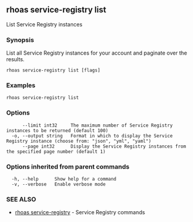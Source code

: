 ## rhoas service-registry list

List Service Registry instances

### Synopsis

List all Service Registry instances for your account and paginate over the results.


```
rhoas service-registry list [flags]
```

### Examples

```
rhoas service-registry list

```

### Options

```
      --limit int32     The maximum number of Service Registry instances to be returned (default 100)
  -o, --output string   Format in which to display the Service Registry instance (choose from: "json", "yml", "yaml")
      --page int32      Display the Service Registry instances from the specified page number (default 1)
```

### Options inherited from parent commands

```
  -h, --help      Show help for a command
  -v, --verbose   Enable verbose mode
```

### SEE ALSO

* [rhoas service-registry](rhoas_service-registry.md)	 - Service Registry commands

